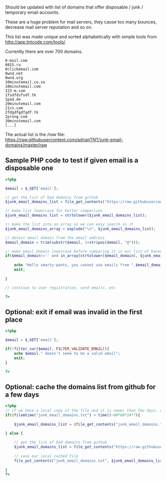Should be updated with list of domains that offer disposable / junk / temporary email accounts. 

These are a huge problem for mail servers, they cause too many bounces, decrease mail server reputation and so on.

This list was made unique and sorted alphabetically with simple tools from http://app.tntcode.com/tools/ 

Currently there are over 700 domains.
```
0-mail.com
0815.ru
0clickemail.com
0wnd.net
0wnd.org
10minutemail.co.za
10minutemail.com
123-m.com
1fsdfdsfsdf.tk
1pad.de
20minutemail.com
21cn.com
2fdgdfgdfgdf.tk
2prong.com
30minutemail.com
[...]
```
The actual list is the */raw* file: https://raw.githubusercontent.com/adrianTNT/junk-email-domains/master/raw

## Sample PHP code to test if given email is a disposable one

```php
<?php 

$email = $_GET['email'];

// get the list of bad domains from github
$junk_email_domains_list = file_get_contents("https://raw.githubusercontent.com/adrianTNT/junk-email-domains/master/raw");

// make list lowercase for better comparison
$junk_email_domains_list = strtolower($junk_email_domains_list);

// make the list into an array so we can easy search in it
$junk_email_domains_array = explode("\n", $junk_email_domains_list);

// detect email domain from the email address
$email_domain = trim(substr($email, 1+stripos($email, "@")));

// make email_domain lowercase before comparing it in our list of banned emails
if($email_domain!='' and in_array(strtolower($email_domain), $junk_email_domains_array)){
	
	echo "Hello smarty-pants, you cannot use emails from ".$email_domain;
	exit;
	
}

// continue to user registration, send emails, etc

?>
```


## Optional: exit if email was invalid in the first place

```php
<?php

$email = $_GET['email'];

if(!filter_var($email, FILTER_VALIDATE_EMAIL)){
	echo $email." doesn't seem to be a valid email";
	exit;
}

?>
```

## Optional: cache the domains list from github for a few days

```php
<?php 
// if we have a local copy of the file and it is newer than few days, use that one
if(@filemtime("junk_email_domains.txt") > time()-60*60*24*7){
	
	$junk_email_domains_list = @file_get_contents("junk_email_domains.txt");

} else {
	
	// get the list of bad domains from github
	$junk_email_domains_list = file_get_contents("https://raw.githubusercontent.com/adrianTNT/junk-email-domains/master/raw");
	
	// save our local cached file
	file_put_contents("junk_email_domains.txt", $junk_email_domains_list);
	
}
?>
```
